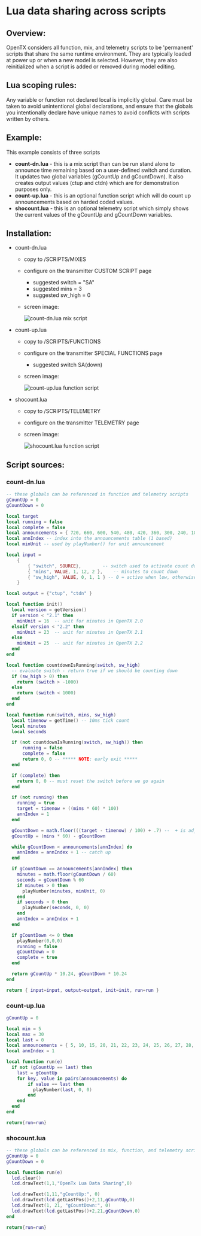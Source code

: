 # Lua data sharing across scripts

## Overview:

OpenTX considers all function, mix, and telemetry scripts to be 'permanent' scripts that share the same runtime environment. They are typically loaded at power up or when a new model is selected. However, they are also reinitialized when a script is added or removed during model editing.

## Lua scoping rules:

Any variable or function not declared local is implicitly global. Care must be taken to avoid unintentional global declarations, and ensure that the globals you intentionally declare have unique names to avoid conflicts with scripts written by others.

## Example:

This example consists of three scripts

* **count-dn.lua** - this is a mix script than can be run stand alone to announce time remaining based on a user-defined switch and duration. It updates two global variables (gCountUp and gCountDown). It also creates output values (ctup and ctdn) which are for demonstration purposes only.
* **count-up.lua** - this is an optional function script which will do count up announcements based on harded coded values.
* **shocount.lua** - this is an optional telemetry script which simply shows the current values of the gCountUp and gCountDown variables.

## Installation:

* count-dn.lua
  * copy to /SCRIPTS/MIXES
  * configure on the transmitter CUSTOM SCRIPT page
    * suggested switch = "SA"
    * suggested mins = 3
    * suggested sw\_high = 0
  *   screen image:

      ![count-dn.lua mix script](https://github.com/opentx/opentx-2-3-lua-reference-guide/tree/0d355d19f1961b689994cf78b84005864d33f9b5/count-dn.png)
* count-up.lua
  * copy to /SCRIPTS/FUNCTIONS
  * configure on the transmitter SPECIAL FUNCTIONS page
    * suggested switch SA(down)
  *   screen image:

      ![count-up.lua function script](https://github.com/opentx/opentx-2-3-lua-reference-guide/tree/0d355d19f1961b689994cf78b84005864d33f9b5/count-up.png)
* shocount.lua
  * copy to /SCRIPTS/TELEMETRY
  * configure on the transmitter TELEMETRY page
  *   screen image:

      ![shocount.lua function script](https://github.com/opentx/opentx-2-3-lua-reference-guide/tree/0d355d19f1961b689994cf78b84005864d33f9b5/shocount.png)

## Script sources:

### count-dn.lua

```lua
-- these globals can be referenced in function and telemetry scripts
gCountUp = 0
gCountDown = 0

local target
local running = false
local complete = false
local announcements = { 720, 660, 600, 540, 480, 420, 360, 300, 240, 180, 120, 105, 90, 75, 60, 55, 50, 45, 40, 35, 30, 29, 28, 27, 26, 25, 24, 23, 22, 21, 20, 19, 18, 17, 16, 15, 14, 13, 12, 11, 10, 9, 8, 7, 6, 5, 4, 3, 2, 1, 0}
local annIndex -- index into the announcements table (1 based)
local minUnit -- used by playNumber() for unit announcement

local input =
    {
        { "switch", SOURCE},        -- switch used to activate count down
        { "mins", VALUE, 1, 12, 2 },    -- minutes to count down
        { "sw_high", VALUE, 0, 1, 1 } -- 0 = active when low, otherwise active when high
    }

local output = {"ctup", "ctdn" }     

local function init()
  local version = getVersion()
  if version < "2.1" then
    minUnit = 16  -- unit for minutes in OpenTX 2.0
  elseif version < "2.2" then
    minUnit = 23  -- unit for minutes in OpenTX 2.1
  else
    minUnit = 25  -- unit for minutes in OpenTX 2.2
  end
end

local function countdownIsRunning(switch, sw_high)
  -- evaluate switch - return true if we should be counting down
  if (sw_high > 0) then
    return (switch > -1000)
  else
    return (switch < 1000)
  end
end

local function run(switch, mins, sw_high)
  local timenow = getTime() -- 10ms tick count
  local minutes
  local seconds

  if (not countdownIsRunning(switch, sw_high)) then
      running = false
      complete = false
      return 0, 0 -- ***** NOTE: early exit *****
  end

  if (complete) then
    return 0, 0 -- must reset the switch before we go again
  end

  if (not running) then
    running = true
    target = timenow + ((mins * 60) * 100)
    annIndex = 1
  end

  gCountDown = math.floor(((target - timenow) / 100) + .7) --  + is adj. to for announcement lag
  gCountUp = (mins * 60) - gCountDown

  while gCountDown < announcements[annIndex] do
    annIndex = annIndex + 1 -- catch up
  end

  if gCountDown == announcements[annIndex] then
    minutes = math.floor(gCountDown / 60)
    seconds = gCountDown % 60
    if minutes > 0 then
      playNumber(minutes, minUnit, 0)
    end
    if seconds > 0 then
      playNumber(seconds, 0, 0)
    end
    annIndex = annIndex + 1
  end

  if gCountDown <= 0 then
    playNumber(0,0,0)
    running = false
    gCountDown = 0
    complete = true
  end

  return gCountUp * 10.24, gCountDown * 10.24
end

return { input=input, output=output, init=init, run=run }
```

### count-up.lua

```lua
gCountUp = 0

local min = 5
local max = 30
local last = 0
local announcements = { 5, 10, 15, 20, 21, 22, 23, 24, 25, 26, 27, 28, 29 }
local annIndex = 1

local function run(e)
  if not (gCountUp == last) then
    last = gCountUp
    for key, value in pairs(announcements) do
        if value == last then
          playNumber(last, 0, 0)
        end
    end    
  end
end

return{run=run}
```

### shocount.lua

```lua
-- these globals can be referenced in mix, function, and telemetry scripts
gCountUp = 0
gCountDown = 0

local function run(e)
  lcd.clear()
  lcd.drawText(1,1,"OpenTx Lua Data Sharing",0)

  lcd.drawText(1,11,"gCountUp:", 0)
  lcd.drawText(lcd.getLastPos()+2,11,gCountUp,0)
  lcd.drawText(1, 21, "gCountDown:", 0)
  lcd.drawText(lcd.getLastPos()+2,21,gCountDown,0)
end

return{run=run}
```
